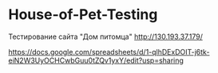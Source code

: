 # House-of-Pet-Testing
Тестирование сайта "Дом питомца" http://130.193.37.179/

https://docs.google.com/spreadsheets/d/1-qlhDExDOIT-j6tk-eiN2W3UyOCHCwbGuu0tZQv1yxY/edit?usp=sharing
